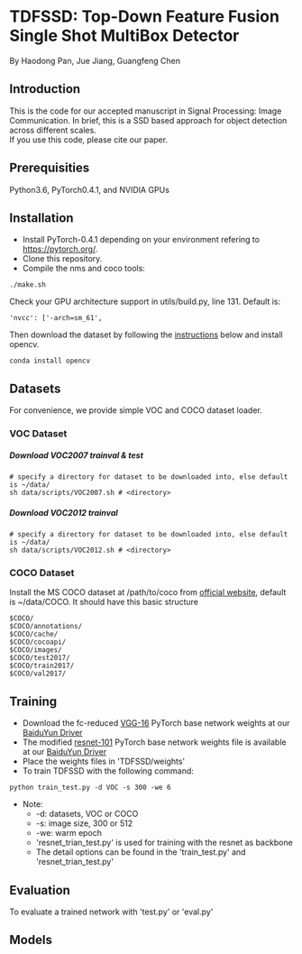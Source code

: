 # TDFSSD: Top-Down Feature Fusion Single Shot MultiBox Detector
By Haodong Pan, Jue Jiang, Guangfeng Chen

## Introduction
This is the code for our accepted manuscript in Signal Processing: Image Communication. In brief, this is a SSD based approach for object detection across different scales.  
If you use this code, please cite our paper.

## Prerequisities
Python3.6, PyTorch0.4.1, and NVIDIA GPUs

## Installation
* Install PyTorch-0.4.1 depending on your environment refering to https://pytorch.org/.  
* Clone this repository.  
* Compile the nms and coco tools:  
```Shell
./make.sh
```
Check your GPU architecture support in utils/build.py, line 131. Default is:
``` 
'nvcc': ['-arch=sm_61',
```
Then download the dataset by following the [instructions](#download-voc2007-trainval--test) below and install opencv. 
```Shell
conda install opencv
```
## Datasets
For convenience, we provide simple VOC and COCO dataset loader.

### VOC Dataset
##### Download VOC2007 trainval & test
```Shell
# specify a directory for dataset to be downloaded into, else default is ~/data/
sh data/scripts/VOC2007.sh # <directory>
```

##### Download VOC2012 trainval
```Shell
# specify a directory for dataset to be downloaded into, else default is ~/data/
sh data/scripts/VOC2012.sh # <directory>
```

### COCO Dataset
Install the MS COCO dataset at /path/to/coco from [official website](http://mscoco.org/), default is ~/data/COCO. It should have this basic structure
```Shell
$COCO/  
$COCO/annotations/
$COCO/cache/
$COCO/cocoapi/
$COCO/images/
$COCO/test2017/
$COCO/train2017/
$COCO/val2017/
```  

## Training  
- Download the fc-reduced [VGG-16](https://arxiv.org/abs/1409.1556) PyTorch base network weights at our [BaiduYun Driver]()
- The modified [resnet-101](https://arxiv.org/pdf/1512.03385.pdf) PyTorch base network weights file is available at our [BaiduYun Driver]()
- Place the weights files in 'TDFSSD/weights'
- To train TDFSSD with the following command:
```shell
python train_test.py -d VOC -s 300 -we 6
```  
- Note:  
  * -d: datasets, VOC or COCO
  * -s: image size, 300 or 512
  * -we: warm epoch 
  * 'resnet_trian_test.py' is used for training with the resnet as backbone
  * The detail options can be found in the 'train_test.py' and 'resnet_trian_test.py'
 
## Evaluation
To evaluate a trained network with 'test.py' or 'eval.py' 

## Models

